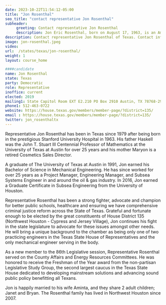 ```yaml
---
date: 2023-10-22T11:54:12-05:00
title: "Jon Rosenthal"
seo_title: "contact representative Jon Rosenthal"
subheader:
     greeting: Contact representative Jon Rosenthal
     description: Jon Eric Rosenthal, born on August 17, 1963, is an American engineer and politician affiliated with the Democratic Party. He currently holds a seat in the Texas House of Representatives, representing the 135th District, which encompasses Northwest Houston, Cypress, and Jersey Village.
description: Contact representative Jon Rosenthal of Texas. Contact information for Jon Rosenthal includes email address, phone number, and mailing address.
image: jon-rosenthal.jpeg
video:
url:  /states/texas/jon-rosenthal/
weight: 1
layout: course_home

####candidate
name: Jon Rosenthal
state: Texas
party: Democratic
role: Representative
inoffice: current
elected: 2019
mailing1: State Capitol Room EXT E2.210 PO Box 2910 Austin, TX 78768-2910
phone1: 512-463-0722
website: https://house.texas.gov/members/member-page/?district=135/
email : https://house.texas.gov/members/member-page/?district=135/
twitter: jon_rosenthaltx
---
```


Representative Jon Rosenthal has been in Texas since 1979 after being born in the prestigious Stanford University Hospital in 1963. His father Haskell was the John T. Stuart III Centennial Professor of Mathematics at the University of Texas at Austin for over 25 years and his mother Maryon is a retired Cosmetics Sales Director.

A graduate of The University of Texas at Austin in 1991, Jon earned his Bachelor of Science in Mechanical Engineering. He has since worked for over 25 years as a Project Manager, Engineering Manager, and Subsea Systems Engineer in and around the oil & gas industry. In 2016, Jon earned a Graduate Certificate in Subsea Engineering from the University of Houston.

Representative Rosenthal has been a strong fighter, advocate and champion for better public schools, healthcare and ensuring we have comprehensive criminal justice reform across the State of Texas. Grateful and fortunate enough to be elected by the great constituents of House District 135 (Northwest Houston - Cypress and Jersey Village), Jon continues his fight in the state legislature to advocate for these issues amongst other needs. He will bring a unique background to the chamber as being only one of two practicing engineers in the Texas State House of Representatives and the only mechanical engineer serving in the body.

As a new member to the 86th Legislative session, Representative Rosenthal served on the County Affairs and Energy Resources Committees. He was honored to receive the Freshman of the Year award from the non-partisan Legislative Study Group, the second largest caucus in the Texas State House dedicated to developing mainstream solutions and advancing sound public policy benefitting all Texans.

Jon is happily married to his wife Aminta, and they share 2 adult children; Janet and Bryan. The Rosenthal family has lived in Northwest Houston since 2007.
